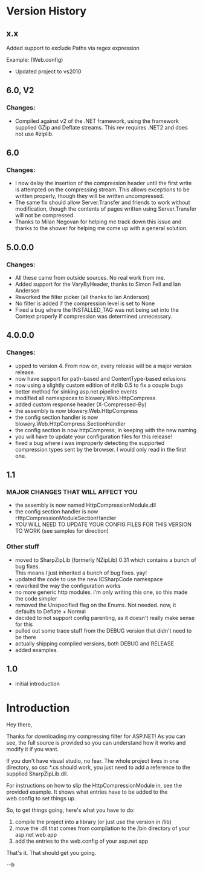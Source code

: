 Version History
===============


x.x
---
Added support to exclude Paths via regex expression

Example: (Web.config)

<excludedPaths>
              <add type="Regex" path="foo/bar[1234]/" />
</excludedPaths>

- Updated project to vs2010


6.0, V2 
-------
### Changes: ###
- Compiled against v2 of the .NET framework, using the framework supplied GZip and Deflate streams.  This rev requires .NET2 and does not use #ziplib.
      
6.0 
---------
###  Changes: ###
- I now delay the insertion of the compression header until the first write is attempted on the compressing stream.  This allows exceptions to be written properly, though they will be written uncompressed.  
- The same fix should allow Server.Transfer and friends to work without modification, though the contents of pages written using Server.Transfer will not be compressed.
- Thanks to Milan Negovan for helping me track down this issue and thanks to the shower for helping me come up with a general solution.

5.0.0.0 
---------
###  Changes: ###
- All these came from outside sources.  No real work from me.
- Added support for the VaryByHeader, thanks to Simon Fell and Ian Anderson
- Reworked the filter picker (all thanks to Ian Anderson)
- No filter is added if the compression level is set to None
- Fixed a bug where the INSTALLED_TAG was not being set into the 
	Context properly if compression was determined unnecessary.

4.0.0.0 
---------
### Changes: ###
- upped to version 4.  From now on, every release will be a major 
	version release.
- now have support for path-based and ContentType-based exlusions
- now using a slightly custom edition of #zlib 0.5 to fix a couple bugs
- better method for sinking asp.net pipeline events
- modified all namespaces to blowery.Web.HttpCompress
- added custom response header (X-Compressed-By)
- the assembly is now blowery.Web.HttpCompress
- the config section handler is now blowery.Web.HttpCompress.SectionHandler
- the config section is now httpCompress, in keeping with the new naming
- you will have to update your configuration files for this release!
- fixed a bug where i was improperly detecting the supported compression
	types sent by the browser.  I would only read in the first one.
    


1.1
---------

### MAJOR CHANGES THAT WILL AFFECT YOU ###
- the assembly is now named HttpCompressionModule.dll
- the config section handler is now HttpCompressionModuleSectionHandler
- YOU WILL NEED TO UPDATE YOUR CONFIG FILES FOR THIS VERSION TO WORK (see samples for direction)
  
### Other stuff ###
- moved to SharpZipLib (formerly NZipLib) 0.31 which contains a bunch of bug fixes.  
	This means I just inherited a bunch of bug fixes.  yay!
- updated the code to use the new ICSharpCode namespace
- reworked the way the configuration works
- no more generic http modules.  i'm only writing this one, so this made the code simpler
- removed the Unspecified flag on the Enums.  Not needed. now, it defaults to Deflate + Normal
- decided to not support config parenting, as it doesn't really make sense for this
- pulled out some trace stuff from the DEBUG version that didn't need to be there
- actually shipping compiled versions, both DEBUG and RELEASE
- added examples.  

1.0 
---------
- initial introduction

Introduction
============

Hey there,

Thanks for downloading my compressing filter for ASP.NET!  As
you can see, the full source is provided so you can 
understand how it works and modify it if you want.

If you don't have visual studio, no fear.  The whole project
lives in one directory, so csc *.cs should work, you just need
to add a reference to the supplied SharpZipLib.dll.

For instructions on how to slip the HttpCompressionModule in,
see the provided example.  It shows what entries have
to be added to the web.config to set things up.

So, to get things going, here's what you have to do:
1. compile the project into a library (or just use the
     version in /lib)
2. move the .dll that comes from compilation to the /bin directory of
   your asp.net web app
3. add the entries to the web.config of your asp.net app

That's it.  That should get you going.



--b